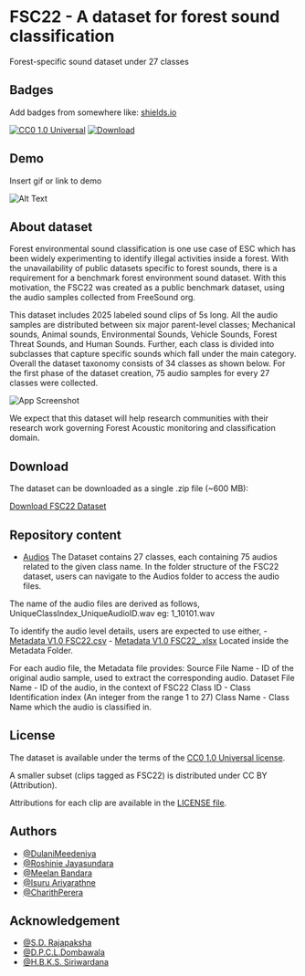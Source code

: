 
# FSC22 - A dataset for forest sound classification

Forest-specific sound dataset under 27 classes


## Badges

Add badges from somewhere like: [shields.io](https://shields.io/)

[![CC0 1.0 Universal](https://img.shields.io/badge/License-MIT-green.svg)](https://creativecommons.org/publicdomain/zero/1.0/)
[![Download](https://camo.githubusercontent.com/ccd63ba26a688c72062ed82460b91e731d266512395d9f82478ecb07a63c7123/68747470733a2f2f696d672e736869656c64732e696f2f62616467652f646f776e6c6f61642d2e7a69702d6666363962342e737667)](https://github.com/IRMIOT/FSC22/tree/main/Audios)

## Demo

Insert gif or link to demo

![Alt Text](https://res.cloudinary.com/dduse1ior/image/upload/v1663901034/ezgif.com-gif-maker_ab6i1r.gif)


## About dataset

Forest environmental sound classification is one use case of ESC which has been widely experimenting to identify illegal activities inside a forest. With the unavailability of public datasets specific to forest sounds, there is a requirement for a benchmark forest environment sound dataset. With this motivation, the FSC22 was created as a public benchmark dataset, using the audio samples collected from FreeSound org.

This dataset includes 2025 labeled sound clips of 5s long. All the audio samples are distributed between six major parent-level classes; Mechanical sounds, Animal sounds, Environmental Sounds, Vehicle Sounds, Forest Threat Sounds, and Human Sounds. Further, each class is divided into subclasses that capture specific sounds which fall under the main category. Overall the dataset taxonomy consists of 34 classes as shown below. For the first phase of the dataset creation, 75 audio samples for every 27 classes were collected. 

![App Screenshot](https://res.cloudinary.com/dduse1ior/image/upload/v1664095142/FSC22_Dataset_Taxonomy_fviyyh.png)

We expect that this dataset will help research communities with their research work governing Forest Acoustic monitoring and classification domain.

## Download

The dataset can be downloaded as a single .zip file (~600 MB):

[Download FSC22 Dataset](https://github.com/IRMIOT/FSC22/tree/main/Audios)
## Repository content

- [Audios](https://github.com/IRMIOT/FSC22/tree/main/Audios)
The Dataset contains 27 classes, each containing 75 audios related to the given class name.
In the folder structure of the FSC22 dataset, users can navigate to the Audios folder to access the audio files.

The name of the audio files are derived as follows,
    UniqueClassIndex_UniqueAudioID.wav eg: 1_10101.wav

To identify the audio level details, users are expected to use either,
    - [Metadata V1.0 FSC22.csv](https://github.com/IRMIOT/FSC22/blob/main/Metadata/Metadata%20V1.0%20FSC22.csv)
    - [Metadata V1.0 FSC22_.xlsx](https://github.com/IRMIOT/FSC22/blob/main/Metadata/Metadata%20V1.0%20FSC22_.xlsx)
Located inside the Metadata Folder.

For each audio file, the Metadata file provides: 
    Source File Name - ID of the original audio sample, used to extract the corresponding audio.
    Dataset File Name - ID of the audio, in the context of FSC22
    Class ID - Class Identification index (An integer from the range 1 to 27)
    Class Name - Class Name which the audio is classified in.

 


## License

The dataset is available under the terms of the [CC0 1.0 Universal license](https://creativecommons.org/publicdomain/zero/1.0/).

A smaller subset (clips tagged as FSC22) is distributed under CC BY (Attribution).

Attributions for each clip are available in the [LICENSE file](https://github.com/IRMIOT/FSC22/blob/main/LICENSE).

## Authors
-  [@DulaniMeedeniya](#)
- [@Roshinie Jayasundara](https://github.com/Roshinie)
- [@Meelan Bandara](https://github.com/Meelan-98)
- [@Isuru Ariyarathne](https://github.com/IsuruAriyarathne)
- [@CharithPerera](#)


## Acknowledgement

- [@S.D. Rajapaksha](#)
- [@D.P.C.L.Dombawala](#)
- [@H.B.K.S. Siriwardana](#)
